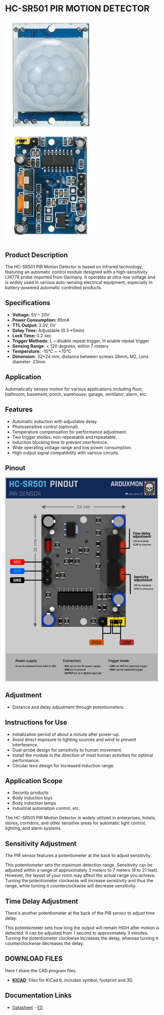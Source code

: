 # HC-SR501 PIR MOTION DETECTOR

[<img src="pictures/HC-SR501-front.jpg" width="300" alt="Front"/>](pictures/HC-SR501-front.jpg)
[<img src="pictures/HC-SR501-back.jpg" width="300" alt="Back"/>](pictures/HC-SR501-back.jpg)

## Product Description

The HC-SR501 PIR Motion Detector is based on infrared technology, featuring an automatic control module designed with a
high-sensitivity LHI778 probe imported from Germany. It operates at ultra-low voltage and is widely used in various
auto-sensing electrical equipment, especially in battery-powered automatic controlled products.

## Specifications

- **Voltage:** 5V – 20V
- **Power Consumption:** 65mA
- **TTL Output:** 3.3V, 0V
- **Delay Time:** Adjustable (0.3->5min)
- **Lock Time:** 0.2 sec
- **Trigger Methods:** L – disable repeat trigger, H enable repeat trigger
- **Sensing Range:** < 120 degrees, within 7 meters
- **Temperature:** -15°C ~ +70°C
- **Dimension:** 32*24 mm, distance between screws 28mm, M2, Lens diameter: 23mm

## Application

Automatically senses motion for various applications including floor, bathroom, basement, porch, warehouse, garage,
ventilator, alarm, etc.

## Features

- Automatic induction with adjustable delay.
- Photosensitive control (optional).
- Temperature compensation for performance adjustment.
- Two trigger modes: non-repeatable and repeatable.
- Induction blocking time to prevent interference.
- Wide operating voltage range and low power consumption.
- High output signal compatibility with various circuits.

## Pinout

[<img src="schemas/HC-SR501-Pinout.png" width="500" alt="Pinout"/>](schemas/HC-SR501-Pinout.png)

## Adjustment

- Distance and delay adjustment through potentiometers.

## Instructions for Use

- Initialization period of about a minute after power-up.
- Avoid direct exposure to lighting sources and wind to prevent interference.
- Dual-probe design for sensitivity to human movement.
- Install the module in the direction of most human activities for optimal performance.
- Circular lens design for increased induction range.

## Application Scope

- Security products
- Body induction toys
- Body induction lamps
- Industrial automation control, etc.

The HC-SR501 PIR Motion Detector is widely utilized in enterprises, hotels, stores, corridors, and other sensitive areas
for automatic light control, lighting, and alarm systems.

## Sensitivity Adjustment

The PIR sensor features a potentiometer at the back to adjust sensitivity.

This potentiometer sets the maximum detection range. Sensitivity can be adjusted within a range of approximately 3
meters to 7 meters (9 to 21 feet). However, the layout of your room may affect the actual range you achieve. Turning the
potentiometer clockwise will increase sensitivity and thus the range, while turning it counterclockwise will decrease
sensitivity.

## Time Delay Adjustment

There's another potentiometer at the back of the PIR sensor to adjust time delay.

This potentiometer sets how long the output will remain HIGH after motion is detected. It can be adjusted from 1 second
to approximately 3 minutes. Turning the potentiometer clockwise increases the delay, whereas turning it counterclockwise
decreases the delay.

## DOWNLOAD FILES

Here I share the CAD program files.

- [**KICAD**](downloads/KICAD-HC-SR501.zip): Files for KiCad 6, includes symbol, footprint and 3D.

## Documentation Links

- [Datasheet](pdf/HC-SR501-datasheet.pdf) - [ES](pdf/HC-SR501-datasheet-ES.pdf)